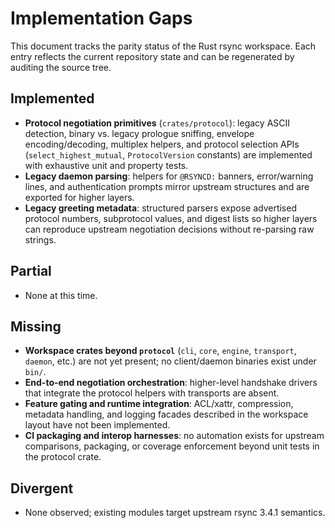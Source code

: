 # Implementation Gaps

This document tracks the parity status of the Rust rsync workspace. Each entry reflects the
current repository state and can be regenerated by auditing the source tree.

## Implemented
- **Protocol negotiation primitives** (`crates/protocol`): legacy ASCII detection, binary vs.
  legacy prologue sniffing, envelope encoding/decoding, multiplex helpers, and protocol
  selection APIs (`select_highest_mutual`, `ProtocolVersion` constants) are implemented with
  exhaustive unit and property tests.
- **Legacy daemon parsing**: helpers for `@RSYNCD:` banners, error/warning lines, and
  authentication prompts mirror upstream structures and are exported for higher layers.
- **Legacy greeting metadata**: structured parsers expose advertised protocol numbers,
  subprotocol values, and digest lists so higher layers can reproduce upstream
  negotiation decisions without re-parsing raw strings.

## Partial
- None at this time.

## Missing
- **Workspace crates beyond `protocol`** (`cli`, `core`, `engine`, `transport`, `daemon`, etc.)
  are not yet present; no client/daemon binaries exist under `bin/`.
- **End-to-end negotiation orchestration**: higher-level handshake drivers that integrate the
  protocol helpers with transports are absent.
- **Feature gating and runtime integration**: ACL/xattr, compression, metadata handling, and
  logging facades described in the workspace layout have not been implemented.
- **CI packaging and interop harnesses**: no automation exists for upstream comparisons,
  packaging, or coverage enforcement beyond unit tests in the protocol crate.

## Divergent
- None observed; existing modules target upstream rsync 3.4.1 semantics.
